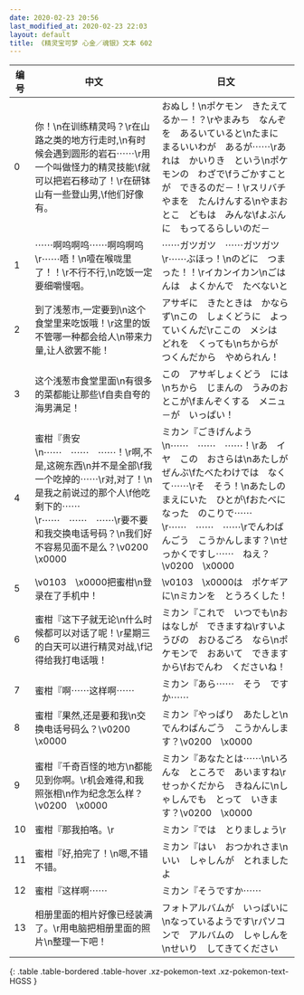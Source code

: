 ```yaml
---
date: 2020-02-23 20:56
last_modified_at: 2020-02-23 22:03
layout: default
title: 《精灵宝可梦 心金／魂银》文本 602
---
```

| 编号 | 中文 | 日文 |
| ---- | ---- | ---- |
| 0 | 你！\n在训练精灵吗？\r在山路之类的地方行走时,\n有时候会遇到圆形的岩石⋯⋯\r用一个叫做怪力的精灵技能\f就可以把岩石移动了！\r在研钵山有一些登山男,\f他们好像有。 | おぬし！\nポケモン　きたえてるか－！？\rやまみち　なんぞを　あるいていると\nたまに　まるいいわが　あるが⋯⋯\rあれは　かいりき　という\nポケモンの　わざで\fうごかすことが　できるのだ－！\rスリバチやまを　たんけんする\nやまおとこ　どもは　みんな\fよぶんに　もってるらしいのだ－ |
| 1 | ⋯⋯啊呜啊呜⋯⋯啊呜啊呜\r⋯⋯唔！\n噎在喉咙里了！！\r不行不行,\n吃饭一定要细嚼慢咽。 | ⋯⋯ガツガツ　⋯⋯ガツガツ\r⋯⋯ぶほっ！\nのどに　つまった！！\rイカンイカン\nごはんは　よくかんで　たべないと |
| 2 | 到了浅葱市,一定要到\n这个食堂里来吃饭哦！\r这里的饭不管哪一种都会给人\n带来力量,让人欲罢不能！ | アサギに　きたときは　かならず\nこの　しょくどうに　よっていくんだ\rここの　メシは　どれを　くっても\nちからが　つくんだから　やめられん！ |
| 3 | 这个浅葱市食堂里面\n有很多的菜都能让那些\f自卖自夸的海男满足！ | この　アサギしょくどう　には\nちから　じまんの　うみのおとこが\fまんぞくする　メニュ－が　いっぱい！ |
| 4 | 蜜柑『贵安\n⋯⋯　⋯⋯　⋯⋯！\r啊,不是,这碗东西\n并不是全部\f我一个吃掉的⋯⋯\r对,对了！\n是我之前说过的那个人\f他吃剩下的⋯⋯\r⋯⋯　⋯⋯　⋯⋯\r要不要和我交换电话号码？\n我们好不容易见面不是么？\v0200　\x0000 | ミカン『ごきげんよう\n⋯⋯　⋯⋯　⋯⋯！\rあ　イヤ　この　おさらは\nあたしが　ぜんぶ\fたべたわけでは　なく　て⋯⋯\rそ　そう！\nあたしの　まえにいた　ひとが\fおたべに　なった　のこりで⋯⋯\r⋯⋯　⋯⋯　⋯⋯\rでんわばんごう　こうかんします？\nせっかくですし⋯⋯　ねえ？\v0200　\x0000 |
| 5 | \v0103　\x0000把蜜柑\n登录在了手机中！ | \v0103　\x0000は　ポケギアに\nミカンを　とうろくした！ |
| 6 | 蜜柑『这下子就无论\n什么时候都可以对话了呢！\r星期三的白天可以进行精灵对战,\f记得给我打电话哦！ | ミカン『これで　いつでも\nおはなしが　できますね\rすいようびの　おひるごろ　なら\nポケモンで　おあいて　できますから\fおでんわ　くださいね！ |
| 7 | 蜜柑『啊⋯⋯这样啊⋯⋯ | ミカン『あら⋯⋯　そう　ですか⋯⋯ |
| 8 | 蜜柑『果然,还是要和我\n交换电话号码么？\v0200　\x0000 | ミカン『やっぱり　あたしと\nでんわばんごう　こうかんします？\v0200　\x0000 |
| 9 | 蜜柑『千奇百怪的地方\n都能见到你啊。\r机会难得,和我照张相\n作为纪念怎么样？\v0200　\x0000 | ミカン『あなたとは⋯⋯\nいろんな　ところで　あいますね\rせっかくだから　きねんに\nしゃしんでも　とって　いきます？\v0200　\x0000 |
| 10 | 蜜柑『那我拍咯。\r | ミカン『では　とりましょう\r |
| 11 | 蜜柑『好,拍完了！\n嗯,不错不错。 | ミカン『はい　おつかれさま\nいい　しゃしんが　とれましたよ |
| 12 | 蜜柑『这样啊⋯⋯ | ミカン『そうですか⋯⋯ |
| 13 | 相册里面的相片好像已经装满了。\r用电脑把相册里面的照片\n整理一下吧！ | フォトアルバムが　いっぱいに\nなっているようです\rパソコンで　アルバムの　しゃしんを\nせいり　してきてください |
{: .table .table-bordered .table-hover .xz-pokemon-text .xz-pokemon-text-HGSS }